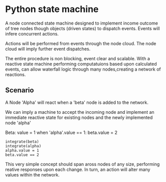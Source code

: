 # Python state machine


A node connected state machine designed to implement income outcome of tree
nodes though objects (driven states) to dispatch events.
Events will infere concurrent actions.

Actions will be performed from events through the node cloud.
The node cloud will imply further event dispatches.


The entire procedure is non blocking, event clear and scalable. With a reactive state machine performing computatuions based upon calculated events, can allow waterfall logic through many nodes,creating a network of reactions.

## Scenario

A Node 'Alpha' will react when a 'beta' node is added to the network.

We can imply a machine to accept the incoming node and implement an immediate reactive state for existing nodes and the newly implemented node 'alpha'

Beta:
	value = 1
	when 'alpha'.value == 1:
		beta.value = 2

	integrate(beta)
	integrate(alpha)
	alpha.value = 1
	beta.value == 2

This very simple concept should span aross nodes of any size, performing reative responses upon each change. In turn, an action will alter many values within the network.

